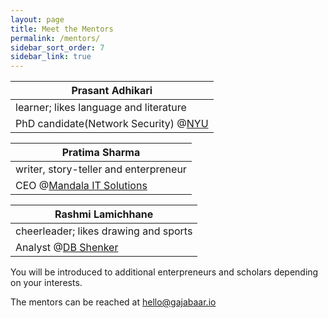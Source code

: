 ```yaml
---
layout: page
title: Meet the Mentors
permalink: /mentors/
sidebar_sort_order: 7
sidebar_link: true
---
```


|Prasant Adhikari
|-----
|learner; likes language and literature|
|PhD candidate(Network Security) @[NYU](nyu.edu)|

|Pratima Sharma
|-----
|writer, story-teller and enterpreneur|
|CEO @[Mandala IT Solutions](mandalaitsolutions.com)|

|Rashmi Lamichhane
|-----
|cheerleader; likes drawing and sports|
|Analyst @[DB Shenker](dbshenker.com)|

You will be introduced to additional enterpreneurs and scholars depending on your interests.

The mentors can be reached at [hello@gajabaar.io](mailto:hello@gajbaar.io)
